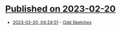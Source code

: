 # [Published on 2023-02-20](index.md)

* [2023-02-20, 04:24:51](https://lobste.rs/s/hkqrrn/odd_sketches) - [Odd Sketches](https://pncnmnp.github.io/blogs/odd-sketches.html)
